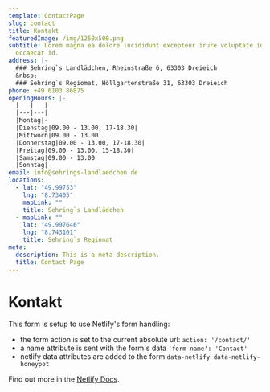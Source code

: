 ```yaml
---
template: ContactPage
slug: contact
title: Kontakt
featuredImage: /img/1250x500.png
subtitle: Lorem magna ea dolore incididunt excepteur irure voluptate id dolore
  occaecat id.
address: |-
  ### Sehring`s Landlädchen, Rheinstraße 6, 63303 Dreieich
  &nbsp;
  ### Sehring`s Regiomat, Höllgartenstraße 31, 63303 Dreieich
phone: +49 6103 86875
openingHours: |-
  |   |   |
  |---|---|
  |Montag|-
  |Dienstag|09.00 - 13.00, 17-18.30|
  |Mittwoch|09.00 - 13.00
  |Donnerstag|09.00 - 13.00, 17-18.30|
  |Freitag|09.00 - 13.00, 15-18.30|
  |Samstag|09.00 - 13.00
  |Sonntag|-
email: info@sehrings-landlaedchen.de
locations:
  - lat: "49.99753"
    lng: "8.73405"
    mapLink: ""
    title: Sehring`s Landlädchen
  - mapLink: ""
    lat: "49.997646"
    lng: "8.743101"
    title: Sehring`s Regionat
meta:
  description: This is a meta description.
  title: Contact Page
---
```


# Kontakt

This form is setup to use Netlify's form handling:

- the form action is set to the current absolute url: `action: '/contact/'`
- a name attribute is sent with the form's data `'form-name': 'Contact'`
- netlify data attributes are added to the form `data-netlify data-netlify-honeypot`

Find out more in the [Netlify Docs](https://www.netlify.com/docs/form-handling/).
